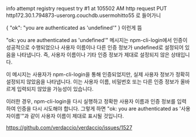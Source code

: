 info attempt registry request try #1 at 105502 AM
http request PUT http172.30.1.794873-userorg.couchdb.usermohitto55
로 들어가니

{
    "ok": "you are authenticated as 'undefined'"
}
이런게 뜸

"ok: you are authenticated as 'undefined'" 메시지는 npm-cli-login에서 인증이 성공적으로 수행되었으나 사용자 이름이나 다른 인증 정보가 undefined로 설정되어 있음을 나타냅니다. 즉, 사용자 이름이나 기타 인증 정보가 제대로 설정되지 않은 상태입니다.

이 메시지는 사용자가 npm-cli-login을 통해 인증되었지만, 실제 사용자 정보가 정확히 설정되지 않았음을 나타냅니다. 이는 사용자 이름, 비밀번호 또는 다른 인증 정보가 올바르게 입력되지 않았을 가능성이 있습니다.

이러한 경우, npm-cli-login을 다시 실행하고 정확한 사용자 이름과 인증 정보를 입력하여 인증을 다시 시도해야 합니다. 그렇게 하면 "ok: you are authenticated as '사용자이름'"과 같이 사용자 이름이 제대로 표시될 것입니다.

https://github.com/verdaccio/verdaccio/issues/1527